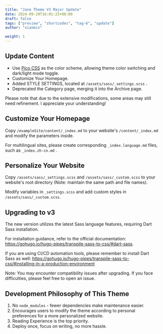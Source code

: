 ```yaml
---
title: "Jane Theme V3 Major Update"
date: 2024-09-20T16:01:23+08:00
draft: false
tags: ["preview", "shortcodes", "tag-6", "update"]
author: "xianmin"

weight: 1
---
```


## Update Content
- Use [Pico CSS](https://picocss.com/) as the color scheme, allowing theme color switching and dark/light mode toggle.
- Customize Your Homepage.
- Added STYLE SETTINGS, located at `/assets/sass/_settings.scss` .
- Deprecated the Category page, merging it into the Archive page.

Please note that due to the extensive modifications, some areas may still need refinement. I appreciate your understanding!

<!--more-->

## Customize Your Homepage
Copy `/exampleSite/content/_index.md` to your website's `/content/_index.md` and modify the parameters inside.

For multilingual sites, please create corresponding `_index.language.md` files, such as `_index.zh-cn.md` .

## Personalize Your Website
Copy `/assets/sass/_settings.scss` and `/assets/sass/_custom.scss` to your website's root directory (Note: maintain the same path and file names).

Modify variables in `_settings.scss` and add custom styles in `/assets/sass/_custom.scss`.

## Upgrading to v3
The new version utilizes the latest Sass language features, requiring Dart Sass installation.

For installation guidance, refer to the official documentation: https://gohugo.io/hugo-pipes/transpile-sass-to-css/#dart-sass.

If you are using CI/CD automation tools, please remember to install Dart Sass as well: https://gohugo.io/hugo-pipes/transpile-sass-to-css/#installing-in-a-production-environment

Note: You may encounter compatibility issues after upgrading. If you face difficulties, please feel free to open an issue.

## Development Philosophy of This Theme
1. No `node_modules` - fewer dependencies make maintenance easier.
2. Encourages users to modify the theme according to personal preferences for a more personalized website.
3. Reading Experience is the top priority.
4. Deploy once, focus on writing, no more hassle.
